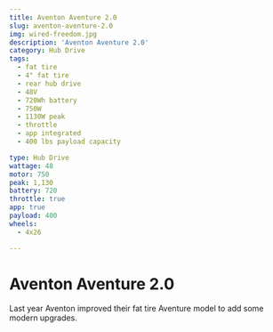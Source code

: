 ```yaml
---
title: Aventon Aventure 2.0
slug: aventon-aventure-2.0
img: wired-freedom.jpg
description: 'Aventon Aventure 2.0'
category: Hub Drive
tags:
  - fat tire
  - 4" fat tire
  - rear hub drive
  - 48V
  - 720Wh battery
  - 750W
  - 1130W peak
  - throttle
  - app integrated
  - 400 lbs payload capacity

type: Hub Drive
wattage: 48
motor: 750
peak: 1,130
battery: 720
throttle: true
app: true
payload: 400
wheels: 
  - 4x26

---
```


# Aventon Aventure 2.0

Last year Aventon improved their fat tire Aventure model to add some modern upgrades. 
